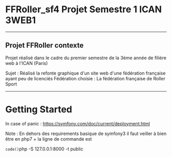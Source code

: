# FFRoller_sf4 Projet Semestre 1 ICAN 3WEB1 #
- - - -
## Projet FFRoller contexte ##
Projet réalisé dans le cadre du premier semestre de la 3ème année de filière web à l'ICAN (Paris)

Sujet : Réalisé la refonte graphique d'un site web d'une fédération française ayant peu de licenciés
Fédération choisie : La fédération française de Roller Sport
- - - -
# Getting Started #

In case of panic :
<https://symfony.com/doc/current/deployment.html>

Note : En dehors des requirements basique de symfony3 il faut veiller à bien être en php7 + la ligne de commande est 

`code()`php -S 127.0.0.1:8000 -t public



